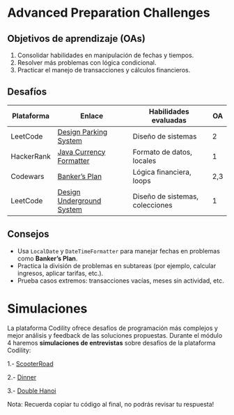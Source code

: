 # Advanced Preparation Challenges

## Objetivos de aprendizaje (OAs)
1. Consolidar habilidades en manipulación de fechas y tiempos.
2. Resolver más problemas con lógica condicional.
3. Practicar el manejo de transacciones y cálculos financieros.

## Desafíos
| Plataforma  | Enlace                                                                 | Habilidades evaluadas                  | OA  |
|-------------|------------------------------------------------------------------------|----------------------------------------|-----|
| LeetCode    | [Design Parking System](https://leetcode.com/problems/design-parking-system/description/) | Diseño de sistemas          | 2  |
| HackerRank  | [Java Currency Formatter](https://www.hackerrank.com/challenges/java-currency-formatter) | Formato de datos, locales              | 1   |
| Codewars    | [Banker’s Plan](https://www.codewars.com/kata/56445c4755d0e45b8c00010a) | Lógica financiera, loops               | 2,3 |
| LeetCode    | [Design Underground System](https://leetcode.com/problems/design-underground-system/) | Diseño de sistemas, colecciones        | 1 |

## Consejos
- Usa `LocalDate` y `DateTimeFormatter` para manejar fechas en problemas como **Banker’s Plan**.
- Practica la división de problemas en subtareas (por ejemplo, calcular ingresos, aplicar tarifas, etc.).
- Prueba casos extremos: transacciones vacías, meses sin actividad, etc.

# Simulaciones

La plataforma Codility ofrece desafíos de programación más complejos y mejor análisis y feedback de las soluciones propuestas. Durante el módulo 4 haremos **simulaciones de entrevistas** sobre desafíos de la plataforma Codility:

1.- [ScooterRoad](https://app.codility.com/programmers/challenges/fury_road2022/)

2.- [Dinner](https://app.codility.com/programmers/challenges/year_of_the_rabbit_2023/)

3.- [Double Hanoi](https://app.codility.com/programmers/challenges/may_the_4th_2021/)

Nota: Recuerda copiar tu código al final, no podrás revisar tu respuesta!